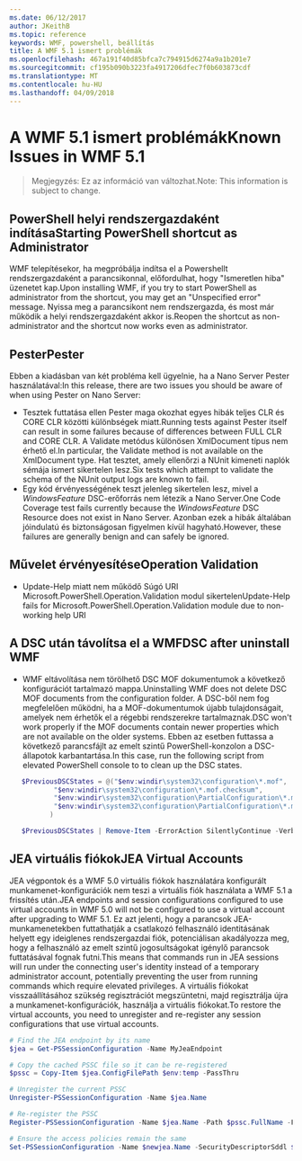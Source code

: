 ```yaml
---
ms.date: 06/12/2017
author: JKeithB
ms.topic: reference
keywords: WMF, powershell, beállítás
title: A WMF 5.1 ismert problémák
ms.openlocfilehash: 467a191f40d85bfca7c794915d6274a9a1b201e7
ms.sourcegitcommit: cf195b090b3223fa4917206dfec7f0b603873cdf
ms.translationtype: MT
ms.contentlocale: hu-HU
ms.lasthandoff: 04/09/2018
---
```

# <a name="known-issues-in-wmf-51"></a><span data-ttu-id="a6096-103">A WMF 5.1 ismert problémák</span><span class="sxs-lookup"><span data-stu-id="a6096-103">Known Issues in WMF 5.1</span></span> #

> <span data-ttu-id="a6096-104">Megjegyzés: Ez az információ van változhat.</span><span class="sxs-lookup"><span data-stu-id="a6096-104">Note: This information is subject to change.</span></span>

## <a name="starting-powershell-shortcut-as-administrator"></a><span data-ttu-id="a6096-105">PowerShell helyi rendszergazdaként indítása</span><span class="sxs-lookup"><span data-stu-id="a6096-105">Starting PowerShell shortcut as Administrator</span></span>
<span data-ttu-id="a6096-106">WMF telepítésekor, ha megpróbálja indítsa el a Powershellt rendszergazdaként a parancsikonnal, előfordulhat, hogy "Ismeretlen hiba" üzenetet kap.</span><span class="sxs-lookup"><span data-stu-id="a6096-106">Upon installing WMF, if you try to start PowerShell as administrator from the shortcut, you may get an "Unspecified error" message.</span></span>
<span data-ttu-id="a6096-107">Nyissa meg a parancsikont nem rendszergazda, és most már működik a helyi rendszergazdaként akkor is.</span><span class="sxs-lookup"><span data-stu-id="a6096-107">Reopen the shortcut as non-administrator and the shortcut now works even as administrator.</span></span>

## <a name="pester"></a><span data-ttu-id="a6096-108">Pester</span><span class="sxs-lookup"><span data-stu-id="a6096-108">Pester</span></span>
<span data-ttu-id="a6096-109">Ebben a kiadásban van két probléma kell ügyelnie, ha a Nano Server Pester használatával:</span><span class="sxs-lookup"><span data-stu-id="a6096-109">In this release, there are two issues you should be aware of when using Pester on Nano Server:</span></span>

* <span data-ttu-id="a6096-110">Tesztek futtatása ellen Pester maga okozhat egyes hibák teljes CLR és CORE CLR közötti különbségek miatt.</span><span class="sxs-lookup"><span data-stu-id="a6096-110">Running tests against Pester itself can result in some failures because of differences between FULL CLR and CORE CLR.</span></span> <span data-ttu-id="a6096-111">A Validate metódus különösen XmlDocument típus nem érhető el.</span><span class="sxs-lookup"><span data-stu-id="a6096-111">In particular, the Validate method is not available on the XmlDocument type.</span></span> <span data-ttu-id="a6096-112">Hat tesztet, amely ellenőrzi a NUnit kimeneti naplók sémája ismert sikertelen lesz.</span><span class="sxs-lookup"><span data-stu-id="a6096-112">Six tests which attempt to validate the schema of the NUnit output logs are known to fail.</span></span>
* <span data-ttu-id="a6096-113">Egy kód érvényességének teszt jelenleg sikertelen lesz, mivel a *WindowsFeature* DSC-erőforrás nem létezik a Nano Server.</span><span class="sxs-lookup"><span data-stu-id="a6096-113">One Code Coverage test fails currently because the *WindowsFeature* DSC Resource does not exist in Nano Server.</span></span> <span data-ttu-id="a6096-114">Azonban ezek a hibák általában jóindulatú és biztonságosan figyelmen kívül hagyható.</span><span class="sxs-lookup"><span data-stu-id="a6096-114">However, these failures are generally benign and can safely be ignored.</span></span>

## <a name="operation-validation"></a><span data-ttu-id="a6096-115">Művelet érvényesítése</span><span class="sxs-lookup"><span data-stu-id="a6096-115">Operation Validation</span></span>

* <span data-ttu-id="a6096-116">Update-Help miatt nem működő Súgó URI Microsoft.PowerShell.Operation.Validation modul sikertelen</span><span class="sxs-lookup"><span data-stu-id="a6096-116">Update-Help fails for Microsoft.PowerShell.Operation.Validation module due to non-working help URI</span></span>

## <a name="dsc-after-uninstall-wmf"></a><span data-ttu-id="a6096-117">A DSC után távolítsa el a WMF</span><span class="sxs-lookup"><span data-stu-id="a6096-117">DSC after uninstall WMF</span></span>
* <span data-ttu-id="a6096-118">WMF eltávolítása nem törölhető DSC MOF dokumentumok a következő konfigurációt tartalmazó mappa.</span><span class="sxs-lookup"><span data-stu-id="a6096-118">Uninstalling WMF does not delete DSC MOF documents from the configuration folder.</span></span> <span data-ttu-id="a6096-119">A DSC-ből nem fog megfelelően működni, ha a MOF-dokumentumok újabb tulajdonságait, amelyek nem érhetők el a régebbi rendszerekre tartalmaznak.</span><span class="sxs-lookup"><span data-stu-id="a6096-119">DSC won't work properly if the MOF documents contain newer properties which are not available on the older systems.</span></span> <span data-ttu-id="a6096-120">Ebben az esetben futtassa a következő parancsfájlt az emelt szintű PowerShell-konzolon a DSC-állapotok karbantartása.</span><span class="sxs-lookup"><span data-stu-id="a6096-120">In this case, run the following script from elevated PowerShell console to to clean up the DSC states.</span></span>
 ```powershell
    $PreviousDSCStates = @("$env:windir\system32\configuration\*.mof",
            "$env:windir\system32\configuration\*.mof.checksum",
            "$env:windir\system32\configuration\PartialConfiguration\*.mof",
            "$env:windir\system32\configuration\PartialConfiguration\*.mof.checksum"
           )

    $PreviousDSCStates | Remove-Item -ErrorAction SilentlyContinue -Verbose
 ```

## <a name="jea-virtual-accounts"></a><span data-ttu-id="a6096-121">JEA virtuális fiókok</span><span class="sxs-lookup"><span data-stu-id="a6096-121">JEA Virtual Accounts</span></span>
<span data-ttu-id="a6096-122">JEA végpontok és a WMF 5.0 virtuális fiókok használatára konfigurált munkamenet-konfigurációk nem teszi a virtuális fiók használata a WMF 5.1 a frissítés után.</span><span class="sxs-lookup"><span data-stu-id="a6096-122">JEA endpoints and session configurations configured to use virtual accounts in WMF 5.0 will not be configured to use a virtual account after upgrading to WMF 5.1.</span></span>
<span data-ttu-id="a6096-123">Ez azt jelenti, hogy a parancsok JEA-munkamenetekben futtathatják a csatlakozó felhasználó identitásának helyett egy ideiglenes rendszergazdai fiók, potenciálisan akadályozza meg, hogy a felhasználó az emelt szintű jogosultságokat igénylő parancsok futtatásával fognak futni.</span><span class="sxs-lookup"><span data-stu-id="a6096-123">This means that commands run in JEA sessions will run under the connecting user's identity instead of a temporary administrator account, potentially preventing the user from running commands which require elevated privileges.</span></span>
<span data-ttu-id="a6096-124">A virtuális fiókokat visszaállításához szükség regisztrációt megszüntetni, majd regisztrálja újra a munkamenet-konfigurációk, használja a virtuális fiókokat.</span><span class="sxs-lookup"><span data-stu-id="a6096-124">To restore the virtual accounts, you need to unregister and re-register any session configurations that use virtual accounts.</span></span>

```powershell
# Find the JEA endpoint by its name
$jea = Get-PSSessionConfiguration -Name MyJeaEndpoint

# Copy the cached PSSC file so it can be re-registered
$pssc = Copy-Item $jea.ConfigFilePath $env:temp -PassThru

# Unregister the current PSSC
Unregister-PSSessionConfiguration -Name $jea.Name

# Re-register the PSSC
Register-PSSessionConfiguration -Name $jea.Name -Path $pssc.FullName -Force

# Ensure the access policies remain the same
Set-PSSessionConfiguration -Name $newjea.Name -SecurityDescriptorSddl $jea.SecurityDescriptorSddl
```